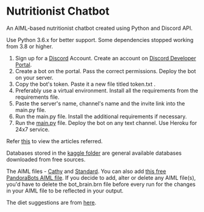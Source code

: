 # Nutritionist Chatbot
 An AIML-based nutritionist chatbot created using Python and Discord API.
 
 Use Python 3.6.x for better support. Some dependencies stopped working from 3.8 or higher.
 
 
 1. Sign up for a [Discord](https://discord.com/) Account. Create an account on [Discord Developer Portal](https://discord.com/developers/docs).
 2. Create a bot on the portal. Pass the correct permissions. Deploy the bot on your server. 
 3. Copy the bot's token. Paste it a new file titled token.txt .
 4. Preferably use a virtual environment. Install all the requirements from the requirements file.
 5. Paste the server's name, channel's name and the invite link into the main.py file.
 6. Run the main.py file. Install the additional requirements if necessary.
 7. Run the [main.py](/main.py) file. Deploy the bot on any text channel. Use Heroku for 24x7 service.
 
 
 Refer [this](/articlesReferred.md) to view the articles referred.
 
 Databases stored in the [kaggle folder](/kaggle) are general available databases downloaded from free sources.
 
 The AIML files - [Cathy](https://github.com/DevDungeon/Cathy/tree/master/cathy/aiml/alice) and [Standard](https://github.com/russellhaering/ansr8r/tree/master/standard). 
 You can also add [this free PandoraBots AIML file](https://github.com/pandorabots/Free-AIML).
 If you decide to add, alter or delete any AIML file(s), you'd have to delete the bot_brain.brn file before every run for the changes in your AIML file to be reflected in your output.
 
 The diet suggestions are from [here](https://github.com/Nitintin/Dietitian_AI).
 

 
 
 
